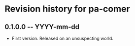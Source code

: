 # Revision history for pa-comer

## 0.1.0.0 -- YYYY-mm-dd

* First version. Released on an unsuspecting world.
